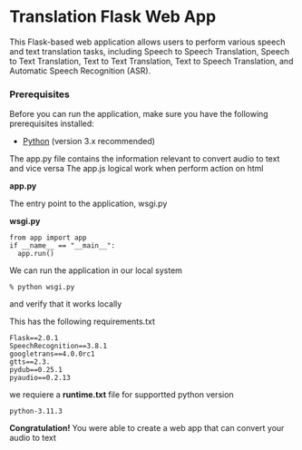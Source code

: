 # Translation Flask Web App

This Flask-based web application allows users to perform various speech and text translation tasks, including Speech to Speech Translation, Speech to Text Translation, Text to Text Translation, Text to Speech Translation, and Automatic Speech Recognition (ASR).


### Prerequisites

Before you can run the application, make sure you have the following prerequisites installed:

- [Python](https://www.python.org/downloads/) (version 3.x recommended)


 The app.py file contains the information relevant to convert audio to text and vice versa
 The app.js logical work when perform action on html

**app.py**

The entry point to the application, wsgi.py

**wsgi.py**

```
from app import app
if __name__ == "__main__":
  app.run()
```

We can  run the application in our local system

```
% python wsgi.py
```

and verify that it works locally

This has the following requirements.txt 

```
Flask==2.0.1
SpeechRecognition==3.8.1
googletrans==4.0.0rc1
gtts==2.3.
pydub==0.25.1
pyaudio==0.2.13
```

we requiere a  **runtime.txt** file for supportted python version

```
python-3.11.3
```


**Congratulation!** You were able to create a web app that can convert your audio to text


